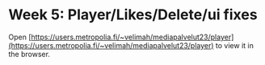 # Week 5: Player/Likes/Delete/ui fixes

Open [https://users.metropolia.fi/~velimah/mediapalvelut23/player](https://users.metropolia.fi/~velimah/mediapalvelut23/player) to view it in the browser.
